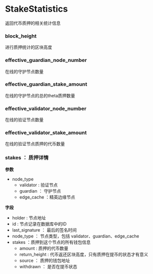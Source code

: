 # StakeStatistics
返回代币质押的相关统计信息
### block_height 
进行质押统计的区块高度 
### effective_guardian_node_number
在线的守护节点数量 
### effective_guardian_stake_amount
在线的守护节点的总的theta质押数量
### effective_validator_node_number
在线的验证节点数量 
### effective_validator_stake_amount
在线的验证节点质押的代币数量
### stakes ： 质押详情
**参数**
* node_type
  * validator : 验证节点
  * guardian ： 守护节点
  * edge_cache ：精英边缘节点

**字段**
  * holder : 节点地址
  * id : 节点记录在数据库中的ID
  * last_signature ： 最后的签名时间
  * node_type ： 节点类型，包括 validator、guardian、edge_cache
  * stakes ：质押到这个节点的所有钱包信息
    * amount : 质押的代币数量
    * return_height : 代币返还区块高度，只有质押在提币的状态才有意义
    * source ： 质押的钱包地址
    * withdrawn ： 是否在提币状态
  
  